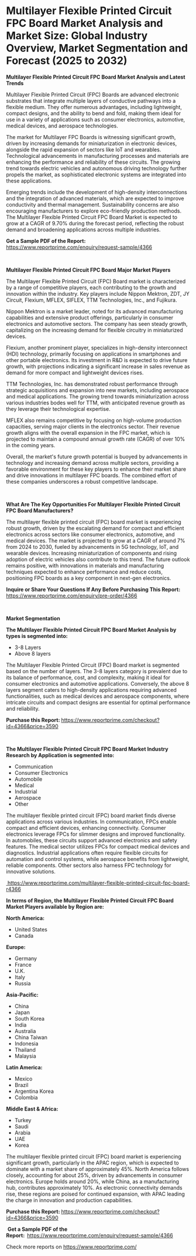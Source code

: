 <p><h1>Multilayer Flexible Printed Circuit FPC Board Market Analysis and Market Size: Global Industry Overview, Market Segmentation and Forecast (2025 to 2032)</h1></p><p><strong>Multilayer Flexible Printed Circuit FPC Board Market Analysis and Latest Trends</strong></p>
<p><p>Multilayer Flexible Printed Circuit (FPC) Boards are advanced electronic substrates that integrate multiple layers of conductive pathways into a flexible medium. They offer numerous advantages, including lightweight, compact designs, and the ability to bend and fold, making them ideal for use in a variety of applications such as consumer electronics, automotive, medical devices, and aerospace technologies.</p><p>The market for Multilayer FPC Boards is witnessing significant growth, driven by increasing demands for miniaturization in electronic devices, alongside the rapid expansion of sectors like IoT and wearables. Technological advancements in manufacturing processes and materials are enhancing the performance and reliability of these circuits. The growing trend towards electric vehicles and autonomous driving technology further propels the market, as sophisticated electronic systems are integrated into these applications.</p><p>Emerging trends include the development of high-density interconnections and the integration of advanced materials, which are expected to improve conductivity and thermal management. Sustainability concerns are also encouraging manufacturers to explore eco-friendly production methods. The Multilayer Flexible Printed Circuit FPC Board Market is expected to grow at a CAGR of 9.70% during the forecast period, reflecting the robust demand and broadening applications across multiple industries.</p></p>
<p><strong>Get a Sample PDF of the Report:&nbsp;</strong> <a href="https://www.reportprime.com/enquiry/request-sample/4366?utm_campaign=2761&utm_medium=2&utm_source=Github&utm_content=ia&utm_term=19032025&utm_id=multilayer-flexible-printed-circuit-fpc-board">https://www.reportprime.com/enquiry/request-sample/4366</a></p>
<p>&nbsp;</p>
<p><strong>Multilayer Flexible Printed Circuit FPC Board Major Market Players</strong></p>
<p><p>The Multilayer Flexible Printed Circuit (FPC) Board market is characterized by a range of competitive players, each contributing to the growth and innovation within the industry. Key players include Nippon Mektron, ZDT, JY Circuit, Flexium, MFLEX, SIFLEX, TTM Technologies, Inc., and Fujikura.</p><p>Nippon Mektron is a market leader, noted for its advanced manufacturing capabilities and extensive product offerings, particularly in consumer electronics and automotive sectors. The company has seen steady growth, capitalizing on the increasing demand for flexible circuitry in miniaturized devices. </p><p>Flexium, another prominent player, specializes in high-density interconnect (HDI) technology, primarily focusing on applications in smartphones and other portable electronics. Its investment in R&D is expected to drive future growth, with projections indicating a significant increase in sales revenue as demand for more compact and lightweight devices rises.</p><p>TTM Technologies, Inc. has demonstrated robust performance through strategic acquisitions and expansion into new markets, including aerospace and medical applications. The growing trend towards miniaturization across various industries bodes well for TTM, with anticipated revenue growth as they leverage their technological expertise.</p><p>MFLEX also remains competitive by focusing on high-volume production capacities, serving major clients in the electronics sector. Their revenue growth aligns with the overall expansion in the FPC market, which is projected to maintain a compound annual growth rate (CAGR) of over 10% in the coming years.</p><p>Overall, the market's future growth potential is buoyed by advancements in technology and increasing demand across multiple sectors, providing a favorable environment for these key players to enhance their market share and drive innovations in multilayer FPC boards. The combined effort of these companies underscores a robust competitive landscape.</p></p>
<p>&nbsp;</p>
<p><strong>What Are The Key Opportunities For Multilayer Flexible Printed Circuit FPC Board Manufacturers?</strong></p>
<p><p>The multilayer flexible printed circuit (FPC) board market is experiencing robust growth, driven by the escalating demand for compact and efficient electronics across sectors like consumer electronics, automotive, and medical devices. The market is projected to grow at a CAGR of around 7% from 2024 to 2030, fueled by advancements in 5G technology, IoT, and wearable devices. Increasing miniaturization of components and rising adoption of electric vehicles also contribute to this trend. The future outlook remains positive, with innovations in materials and manufacturing techniques expected to enhance performance and reduce costs, positioning FPC boards as a key component in next-gen electronics.</p></p>
<p><strong>Inquire or Share Your Questions If Any Before Purchasing This Report:</strong> <a href="https://www.reportprime.com/enquiry/pre-order/4366?utm_campaign=2761&utm_medium=2&utm_source=Github&utm_content=ia&utm_term=19032025&utm_id=multilayer-flexible-printed-circuit-fpc-board">https://www.reportprime.com/enquiry/pre-order/4366</a></p>
<p>&nbsp;</p>
<p><strong>Market Segmentation</strong></p>
<p><strong>The Multilayer Flexible Printed Circuit FPC Board Market Analysis by types is segmented into:</strong></p>
<p><ul><li>3-8 Layers</li><li>Above 8 layers</li></ul></p>
<p><p>The Multilayer Flexible Printed Circuit (FPC) Board market is segmented based on the number of layers. The 3-8 layers category is prevalent due to its balance of performance, cost, and complexity, making it ideal for consumer electronics and automotive applications. Conversely, the above 8 layers segment caters to high-density applications requiring advanced functionalities, such as medical devices and aerospace components, where intricate circuits and compact designs are essential for optimal performance and reliability.</p></p>
<p><strong>Purchase this Report:&nbsp;</strong><a href="https://www.reportprime.com/checkout?id=4366&price=3590&utm_campaign=2761&utm_medium=2&utm_source=Github&utm_content=ia&utm_term=19032025&utm_id=multilayer-flexible-printed-circuit-fpc-board">https://www.reportprime.com/checkout?id=4366&price=3590</a></p>
<p>&nbsp;</p>
<p><strong>The Multilayer Flexible Printed Circuit FPC Board Market Industry Research by Application is segmented into:</strong></p>
<p><ul><li>Communication</li><li>Consumer Electronics</li><li>Automobile</li><li>Medical</li><li>Industrial</li><li>Aerospace</li><li>Other</li></ul></p>
<p><p>The multilayer flexible printed circuit (FPC) board market finds diverse applications across various industries. In communication, FPCs enable compact and efficient devices, enhancing connectivity. Consumer electronics leverage FPCs for slimmer designs and improved functionality. In automobiles, these circuits support advanced electronics and safety features. The medical sector utilizes FPCs for compact medical devices and diagnostics. Industrial applications often require flexible circuits for automation and control systems, while aerospace benefits from lightweight, reliable components. Other sectors also harness FPC technology for innovative solutions.</p></p>
<p><a href="https://www.reportprime.com/multilayer-flexible-printed-circuit-fpc-board-r4366?utm_campaign=2761&utm_medium=2&utm_source=Github&utm_content=ia&utm_term=19032025&utm_id=multilayer-flexible-printed-circuit-fpc-board">&nbsp;https://www.reportprime.com/multilayer-flexible-printed-circuit-fpc-board-r4366</a></p>
<p><strong>In terms of Region, the Multilayer Flexible Printed Circuit FPC Board Market Players available by Region are:</strong></p>
<p>
    <p> <strong> North America: </strong>
        <ul>
            <li>United States</li>
            <li>Canada</li>
        </ul>
        </p> 
    <p> <strong> Europe: </strong>
        <ul>
            <li>Germany</li>
            <li>France</li>
            <li>U.K.</li>
            <li>Italy</li>
            <li>Russia</li>
        </ul>
        </p> 
    <p> <strong> Asia-Pacific: </strong>
        <ul>
            <li>China</li>
            <li>Japan</li>
            <li>South Korea</li>
            <li>India</li>
            <li>Australia</li>
            <li>China Taiwan</li>
            <li>Indonesia</li>
            <li>Thailand</li>
            <li>Malaysia</li>
        </ul>
        </p> 
    <p> <strong> Latin America: </strong>
        <ul>
            <li>Mexico</li>
            <li>Brazil</li>
            <li>Argentina Korea</li>
            <li>Colombia</li>
        </ul>
        </p> 
    <p> <strong> Middle East & Africa: </strong>
        <ul>
            <li>Turkey</li>
            <li>Saudi</li>
            <li>Arabia</li>
            <li>UAE</li>
            <li>Korea</li>
        </ul>
    </p>
    </p>
<p><p>The multilayer flexible printed circuit (FPC) board market is experiencing significant growth, particularly in the APAC region, which is expected to dominate with a market share of approximately 45%. North America follows closely, accounting for about 25%, driven by advancements in consumer electronics. Europe holds around 20%, while China, as a manufacturing hub, contributes approximately 10%. As electronic connectivity demands rise, these regions are poised for continued expansion, with APAC leading the charge in innovation and production capabilities.</p></p>
<p><strong>Purchase this Report: </strong><a href="https://www.reportprime.com/checkout?id=4366&price=3590&utm_campaign=2761&utm_medium=2&utm_source=Github&utm_content=ia&utm_term=19032025&utm_id=multilayer-flexible-printed-circuit-fpc-board">https://www.reportprime.com/checkout?id=4366&price=3590</a></p>
<p>&nbsp;<strong>Get a Sample PDF of the Report:&nbsp;&nbsp;</strong><a href="https://www.reportprime.com/enquiry/request-sample/4366?utm_campaign=2761&utm_medium=2&utm_source=Github&utm_content=ia&utm_term=19032025&utm_id=multilayer-flexible-printed-circuit-fpc-board">https://www.reportprime.com/enquiry/request-sample/4366</a></p>
<p><strong></strong></p>
<p>Check more reports on <a href="https://www.reportprime.com/?utm_campaign=2761&utm_medium=2&utm_source=Github&utm_content=ia&utm_term=19032025&utm_id=multilayer-flexible-printed-circuit-fpc-board">https://www.reportprime.com/</a></p>